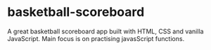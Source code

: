 # basketball-scoreboard
A great basketball scoreboard app built with HTML, CSS and vanilla JavaScript. Main focus is on practising javasScript functions. 

